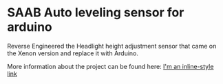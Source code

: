 # SAAB Auto leveling sensor for arduino
Reverse Engineered the Headlight height adjustment sensor that came on the Xenon version and replace it with Arduino.

More information about the project can be found here:
[I'm an inline-style link](https://www.facebook.com/saab95diy/posts/1585571484940772?__xts__[0]=68.ARC-0PU7079RX2nK3eErnDbuJyHW5MWmxvf2JoWzJEXOHSXaILuzD1wFYmoMotsvOiARlLeh43QBsGKon7rNZDxnI6uN1CbqbWpTXdwDPTblroeeDIjdExJ4xdc-LPMOR8yr2jUt13FjzBn7ZRbfh3J0dMhw8gfJuuEN8Un2Sbc_bJhruEd87OcDz9i7hBb_wfUAzpr-gq2SIIqNyH-SSHBVlaG42qTThrCGKZlg0mNRW0bJbEiU2H2VyUlvhe5ohTWKX8Rj_yp1ceMBfRUmYLetqnVFlnbjQAIdgrbPVqRc2PZYEDLk8Zi4N5PVRANu4SkMSCl5oY07NglIre_3Sa_u9Q&__tn__=-R)
